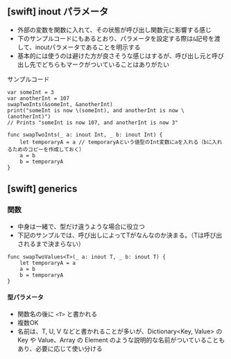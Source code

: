 ## [swift] inout パラメータ

- 外部の変数を関数に入れて、その状態が呼び出し関数元に影響する感じ
- 下のサンプルコードにもあるとおり、パラメータを設定する際は`&`記号を渡して、inoutパラメータであることを明示する
- 基本的には使うのは避けた方が良さそうな感じはするが、呼び出し元と呼び出し先でどちらもマークがついていることはありがたい

サンプルコード
```
var someInt = 3
var anotherInt = 107
swapTwoInts(&someInt, &anotherInt)
print("someInt is now \(someInt), and anotherInt is now \(anotherInt)")
// Prints "someInt is now 107, and anotherInt is now 3"

func swapTwoInts(_ a: inout Int, _ b: inout Int) {
    let temporaryA = a // temporaryAという値型のInt変数にaを入れる（bに入れるためのコピーを作成しておく）
    a = b
    b = temporaryA
}

```

## [swift] generics

### 関数

- 中身は一緒で、型だけ違うような場合に役立つ
- 下記のサンプルでは、呼び出しによってTがなんなのか決まる。（Tは呼び出されるまで決まらない）

```
func swapTwoValues<T>(_ a: inout T, _ b: inout T) {
    let temporaryA = a
    a = b
    b = temporaryA
}

```
#### 型パラメータ

- 関数名の後に `<T>` と書かれる
- 複数OK
- 名前は、T, U, V などと書かれることが多いが、Dictionary<Key, Value> の Key や Value、Array<Element> の Element のような説明的な名前がついていることもあり、必要に応じて使い分ける


